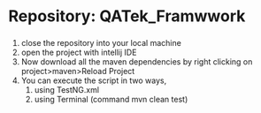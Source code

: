 # Repository: QATek_Framwwork

###
1. close the repository into your local machine
2. open the project with intellij IDE
3. Now download all the maven dependencies by right clicking on project>maven>Reload Project
4. You can execute the script in two ways, 
    1. using TestNG.xml 
    2. using Terminal (command mvn clean test)
    